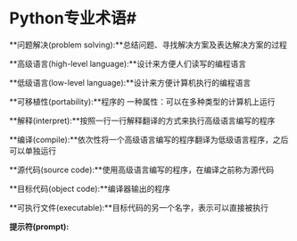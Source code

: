 # Python专业术语#



**问题解决(problem solving):**总结问题、寻找解决方案及表达解决方案的过程

**高级语言(high-level language):**设计来方便人们读写的编程语言

**低级语言(low-level language):**设计来方便计算机执行的编程语言

**可移植性(portability):**程序的 一种属性：可以在多种类型的计算机上运行

**解释(interpret):**按照一行一行解释翻译的方式来执行高级语言编写的程序

**编译(compile):**依次性将一个高级语言编写的程序翻译为低级语言程序，之后可以单独运行

**源代码(source code):**使用高级语言编写的程序，在编译之前称为源代码

**目标代码(object code):**编译器输出的程序

**可执行文件(executable):**目标代码的另一个名字，表示可以直接被执行

**提示符(prompt):**












